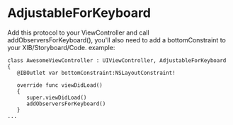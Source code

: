 # AdjustableForKeyboard

Add this protocol to your ViewController and call addObserversForKeyboard(), you'll also need to add a bottomConstraint to your XIB/Storyboard/Code. example:

```
class AwesomeViewController : UIViewController, AdjustableForKeyboard
{
   @IBOutlet var bottomConstraint:NSLayoutConstraint!
   
   override func viewDidLoad()
   {
      super.viewDidLoad()
      addObserversForKeyboard()
   }
...
```
